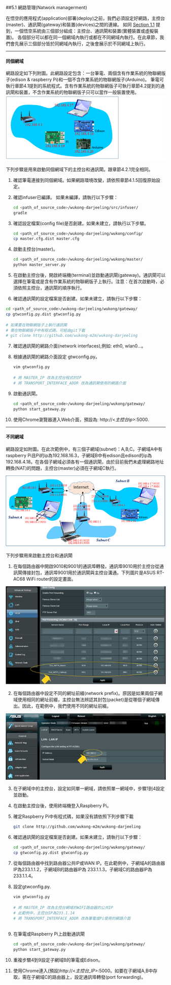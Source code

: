 
##5.1 網路管理(Natwork managerment)  

在悟空的應用程式(application)部署(deploy)之前，我們必須設定好網路，主控台(master)、通訊閘(gateway)和裝置(devices)之間的連線。 如同 [Section 1.1](../01-HowToUse/README.md) 提到，一個悟空系統由三個部分組成：主控台、通訊閘和裝置(實體裝置或虛擬裝置)。 各個部分可以都在同一個網域內執行或都在不同網域內執行。在此章節，我們會先展示三個部分皆於同網域內執行，之後會展示於不同網域上執行。

* **
#### 同個網域

網路設定如下列附圖。此網路設定包含：一台筆電、兩個含有作業系統的物聯網版子(edison & raspberry Pi)和一個不含作業系統的物聯網版子(Arduino)。
筆電可執行章節4.1提到的系統程式。含有作業系統的物聯網版子可執行章節4.2提到的通訊閘和裝置，不含作業系統的物聯網版子只可以當作一般裝置使用。
![](https://raw.githubusercontent.com/wukong-ntu/wukong-gitbook-figures/master/figures/05-Web/subnet/network_management_LAN.png)
        
下列步驟是用來啟動同個網域下的主控台和通訊閘。跟章節4.2.1完全相同。

1. 確認筆電連接到同個網域。如果網路環境改變，請依照章節4.1.5回復原始設定。

2. 確認infuser已編譯。 如果未編譯，請執行以下步驟：
   ```bash
   cd <path_of_source_code>/wukong-darjeeling/src/infuser/  
   gradle 
   ``` 
3. 確認設定檔案(config file)是否創建。如果未建立，請執行以下步驟。
   ```bash
   cd <path_of_source_code>/wukong-darjeeling/wukong/config/  
   cp master.cfg.dist master.cfg  
   ```
4. 啟動主控台(master)。
   ```bash
   cd <path_of_source_code>/wukong-darjeeling/wukong/master/   
   python master_server.py   
   ```     
   
5. 在啟動主控台後，開啟終端機(terminal)並啟動通訊閘(gateway)。通訊閘可以選擇在筆電或是含有作業系統的物聯網版子上執行。注意：在首次啟動時，必須依照主控台，通訊閘的順序執行。 

6.  確認通訊閘的設定檔案是否創建。如果未建立，請執行以下步驟：
   ```bash
   cd <path_of_source_code>/wukong-darjeeling/wukong/gateway/  
   cp gtwconfig.py.dist gtwconfig.py
 
   # 如果要在物聯網版子上執行通訊閘
   # 需在物聯網版子中有程式碼，可經由git下載
   # git clone http://github.com/wukong-m2m/wukong-darjeeling
   ```  
 
7. 確認通訊閘的網路介面(network interfaces),例如: eth0, wlan0...。

8. 根據通訊閘的網路介面設定 gtwconfig.py。
 
   ```bash
   vim gtwconfig.py  

   # 將 MASTER_IP 改為主控台程式的IP
   # 將 TRANSPORT_INTERFACE_ADDR 改為通訊閘使用的網路介面
   ```
9. 啟動通訊閘。   
   ```bash
   cd <path_of_source_code>/wukong-darjeeling/wukong/gateway/
   python start_gateway.py
   ```   
   
10. 使用Chrome瀏覽器連入Web介面，預設為: http://<*主控台ip*>:5000. 
   
* **
#### 不同網域

網路設定如附圖。在此次範例中，有三個子網域(subnet)：A,B,C。子網域A中有raspberry Pi且Pi的ip為192.168.16.3，子網域B中有edison且edison的ip為192.168.4.18。在各個子網域必須各有一個通訊閘，由於目前我們未處理網路地址轉換(NAT)的問題，主控台(master)必須在子網域C執行。

![](https://raw.githubusercontent.com/wukong-ntu/wukong-gitbook-figures/master/figures/05-Web/subnet/network_management_subnets.png)

下列步驟用來啟動主控台和通訊閘

1. 在每個路由器中開啟9010和9001的通訊埠轉發。通訊埠9010用於主控台從通訊閘傳接封包，通訊埠9001用於通訊閘與主控台溝通。下列圖片是ASUS RT-AC68 WiFi router的設定畫面。  
  
  ![](https://raw.githubusercontent.com/wukong-ntu/wukong-gitbook-figures/master/figures/05-Web/subnet/port_forward.png)

2. 在每個路由器中設定不同的網址前綴(network prefix)。原因是如果兩個子網域使用相同的網址前綴，主控台無法辨認其封包(packet)是從哪個子網域傳出。因此，在範例中，我們使用不同的網址前綴。
 
  ![](https://raw.githubusercontent.com/wukong-ntu/wukong-gitbook-figures/master/figures/05-Web/subnet/ip_wifi_router.png)

3. 在子網域中的主控台，設定如同單一網域，請依照單一網域中，步驟1到4設定並啟動。

4. 在啟動主控台後，使用終端機登入Raspberry Pi。

5. 確定Raspberry Pi中有程式碼，如果沒有請依照下列步驟下載
   ```bash
   git clone http://github.com/wukong-m2m/wukong-darjeeling 
   ```
6. 確認通訊閘的設定檔案是否創建。如果未建立，請執行以下步驟： 
   ```bash
   cd <path_of_source_code>/wukong-darjeeling/wukong/gateway/  
   cp gtwconfig.py.dist gtwconfig.py
   ```
7. 從每個路由器中找到路由器公共IP或WAN IP。在此範例中，子網域A的路由器IP為233.1.1.2，子網域B的路由器IP為     233.1.1.3，子網域C的路由器IP為233.1.1.4。  

8. 設定gtwconfig.py.       
 
   ```bash
   vim gtwconfig.py  

   # 將 MASTER_IP 改為主控台網域的WIFI路由器的公共IP
   # 此範例中，主控台IP為233.1.14
   # 將 TRANSPORT_INTERFACE_ADDR 改為筆電或Pi使用的網路介面
     
   ```
9. 在筆電或Raspberry Pi上啟動通訊閘
   ```bash
   cd <path_of_source_code>/wukong-darjeeling/wukong/gateway/
   python start_gateway.py  
   ```

10. 重複步驟4到9設定子網域B的筆電或Edison。  

11. 使用Chrome連入(預設)http://<*主控台_IP*>:5000。如要在子網域A,B中存取，需在子網域C的路由器上，設定通訊埠轉發(port forwarding)。



